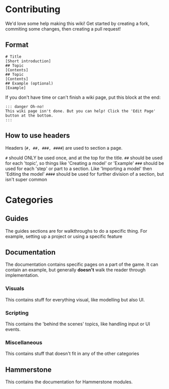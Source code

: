 # Contributing
We'd love some help making this wiki! Get started by creating a fork, commiting some changes, then creating a pull request!

## Format
```
# Title
[Short introduction]
## Topic
[Contents]
## Topic
[Contents]
## Example (optional)
[Example]
```

If you don't have time or can't finish a wiki page, put this block at the end:
```
::: danger Oh-no!
This wiki page isn't done. But you can help! Click the 'Edit Page' button at the bottom.
:::
```

## How to use headers
Headers (`#, ##, ###, ####`) are used to section a page. 

`#` should ONLY be used once, and at the top for the title. 
`##` should be used for each 'topic', so things like 'Creating a model' or 'Example'
`###` should be used for each 'step' or part to a section. Like 'Importing a model' then 'Editing the model'
`####` should be used for further division of a section, but isn't super common

# Categories
## Guides
The guides sections are for walkthroughs to do a specific thing. For example, setting up a project or using a specific feature

## Documentation
The documentation contains specific pages on a part of the game. It can contain an example, but generally **doesn't** walk the reader through implementation.

### Visuals
This contains stuff for everything visual, like modelling but also UI.

### Scripting
This contains the 'behind the scenes' topics, like handling input or UI events. 

### Miscellaneous
This contains stuff that doesn't fit in any of the other categories

## Hammerstone
This contains the documentation for Hammerstone modules. 